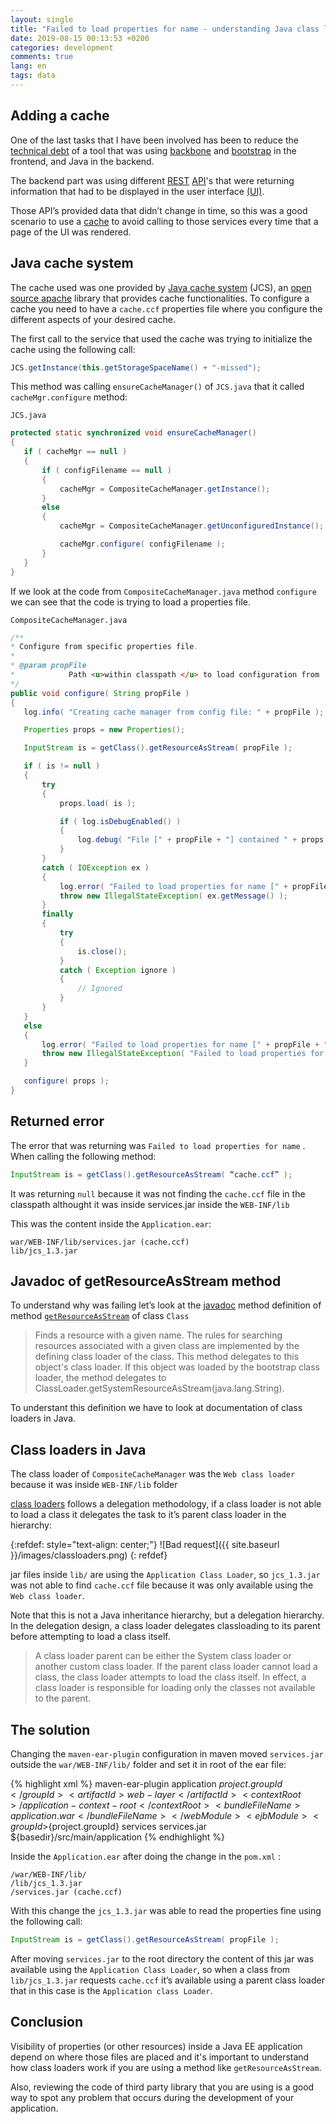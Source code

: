 ```yaml
---
layout: single
title: "Failed to load properties for name - understanding Java class loaders"
date: 2019-08-15 00:13:53 +0200
categories: development
comments: true
lang: en
tags: data 
---
```


Adding a cache
-------------------------
One of the last tasks that I have been involved has been to reduce the <a href="https://en.wikipedia.org/wiki/Technical_debt">technical debt</a> of a tool that was using <a href="https://backbonejs.org/">backbone</a> and <a href="https://getbootstrap.com/">bootstrap</a> in the frontend, and Java in the backend. 

The backend part was using different <a href="https://en.wikipedia.org/wiki/Representational_state_transfer">REST</a> <a href="https://en.wikipedia.org/wiki/Application_programming_interface">API</a>'s that were returning information that had to be displayed in the user interface <a href="https://en.wikipedia.org/wiki/User_interface">(UI)</a>. 

Those API’s provided data that didn’t change in time, so this was a good scenario to use a <a href="https://en.wikipedia.org/wiki/Cache_(computing)">cache</a> to avoid calling to those services every time that a page of the UI was rendered. 

Java cache system
--------------------------
The cache used was one provided by <a href="https://commons.apache.org/proper/commons-jcs/">Java cache system</a> (JCS), an <a href="https://www.apache.org/">open source apache</a> library that provides cache functionalities. To configure a cache you need to have a `cache.ccf` properties file where you configure the different aspects of your desired cache. 

The first call to the service that used the cache was trying to initialize the cache using the following call:

```java
JCS.getInstance(this.getStorageSpaceName() + "-missed");
```

This method was calling `ensureCacheManager()` of `JCS.java` that it called `cacheMgr.configure` method:

`JCS.java`

```java
protected static synchronized void ensureCacheManager()
{
   if ( cacheMgr == null )
   {
       if ( configFilename == null )
       {
           cacheMgr = CompositeCacheManager.getInstance();
       }
       else
       {
           cacheMgr = CompositeCacheManager.getUnconfiguredInstance();

           cacheMgr.configure( configFilename );
       }
   }
}
```

If we look at the code from `CompositeCacheManager.java` method `configure` we can see that the code is trying to load a properties file.

`CompositeCacheManager.java`

```java
/**
* Configure from specific properties file.
*
* @param propFile
*            Path <u>within classpath </u> to load configuration from
*/
public void configure( String propFile )
{
   log.info( "Creating cache manager from config file: " + propFile );

   Properties props = new Properties();

   InputStream is = getClass().getResourceAsStream( propFile );

   if ( is != null )
   {
       try
       {
           props.load( is );

           if ( log.isDebugEnabled() )
           {
               log.debug( "File [" + propFile + "] contained " + props.size() + " properties" );
           }
       }
       catch ( IOException ex )
       {
           log.error( "Failed to load properties for name [" + propFile + "]", ex );
           throw new IllegalStateException( ex.getMessage() );
       }
       finally
       {
           try
           {
               is.close();
           }
           catch ( Exception ignore )
           {
               // Ignored
           }
       }
   }
   else
   {
       log.error( "Failed to load properties for name [" + propFile + "]" );
       throw new IllegalStateException( "Failed to load properties for name [" + propFile + "]" );
   }

   configure( props );
}

```

Returned error
----------------------------

The error that was returning was `Failed to load properties for name` . When calling the following method:

```java
InputStream is = getClass().getResourceAsStream( “cache.ccf” ); 
```

It was returning `null` because it was not finding the `cache.ccf` file in the classpath althought it was inside services.jar inside the `WEB-INF/lib` 

This was the content inside the `Application.ear`:

```console
war/WEB-INF/lib/services.jar (cache.ccf)
lib/jcs_1.3.jar 
```

Javadoc of getResourceAsStream method
-------------------------------------

To understand why was failing let’s look at the <a href="https://en.wikipedia.org/wiki/Javadoc">javadoc</a> method definition of method <a href="https://docs.oracle.com/javase/8/docs/api/java/lang/Class.html#getResourceAsStream-java.lang.String-">`getResourceAsStream`</a> of class `Class`

> Finds a resource with a given name. The rules for searching resources associated with a given class are implemented by the defining class loader of the class. This method delegates to this object's class loader. If this object was loaded by the bootstrap class loader, the method delegates to ClassLoader.getSystemResourceAsStream(java.lang.String).

To understant this definition we have to look at documentation of class loaders in Java.

Class loaders in Java
-------------------------------------

The class loader of `CompositeCacheManager` was the `Web class loader` because it was inside `WEB-INF/lib` folder 

<a href="https://docs.oracle.com/cd/E19501-01/819-3659/beadf/index.html">class loaders</a> follows a delegation methodology, if a class loader is not able to load a class it delegates the task to it’s parent class loader in the hierarchy:

{:refdef: style="text-align: center;"}
![Bad request]({{ site.baseurl }}/images/classloaders.png)
{: refdef}

jar files inside `lib/` are using the `Application Class Loader`, so `jcs_1.3.jar` was not able to find `cache.ccf` file because it was only available using the `Web class loader`. 

Note that this is not a Java inheritance hierarchy, but a delegation hierarchy. In the delegation design, a class loader delegates classloading to its parent before attempting to load a class itself. 

> A class loader parent can be either the System class loader or another custom class loader. If the parent class loader cannot load a class, the class loader attempts to load the class itself. In effect, a class loader is responsible for loading only the classes not available to the parent.

The solution
----------------------------
Changing the `maven-ear-plugin` configuration in maven moved `services.jar` outside the `war/WEB-INF/lib/` folder and set it in root of the ear file:

{% highlight xml %}
<plugin>
   <artifactId>maven-ear-plugin</artifactId>
   <configuration>
       <finalName>application</finalName>
       <modules>
           <webModule>
               <groupId>${project.groupId}</groupId>
               <artifactId>web-layer</artifactId>
               <contextRoot>/application-context-root</contextRoot>
               <bundleFileName>application.war</bundleFileName>
           </webModule>
           <ejbModule>
               <groupId>${project.groupId}</groupId>
               <artifactId>services</artifactId>
               <bundleFileName>services.jar</bundleFileName>
           </ejbModule>
       </modules>
       <earSourceDirectory>${basedir}/src/main/application</earSourceDirectory>
      </configuration>
</plugin>
{% endhighlight %}

Inside the `Application.ear` after doing the change in the `pom.xml` :

```console
/war/WEB-INF/lib/
/lib/jcs_1.3.jar     
/services.jar (cache.ccf)
```

With this change the `jcs_1.3.jar` was able to read the properties fine using the following call: 

```java
InputStream is = getClass().getResourceAsStream( propFile ); 
```

After moving `services.jar` to the root directory the content of this jar was available using the `Application Class Loader`, so when a class from `lib/jcs_1.3.jar` requests `cache.ccf` it’s available using a parent class loader that in this case is the `Application class Loader`.

Conclusion
-----------------------
Visibility of properties (or other resources) inside a Java EE application depend on where those files are placed and it's important to understand how class loaders work if you are using a method like `getResourceAsStream`.

Also, reviewing the code of third party library that you are using is a good way to spot any problem that occurs during the development of your application.












  












